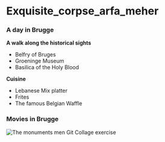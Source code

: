 
# Exquisite_corpse_arfa_meher

### A day in Brugge 

**A walk along the historical sights**

* Belfry of Bruges
* Groeninge Museum
* Basilica of the Holy Blood

**Cuisine**

* Lebanese Mix platter
* Frites
* The famous Belgian Waffle

### Movies in Brugge

![The monuments men](https://images.huffingtonpost.com/2014-02-05-momumentmen.jpg)
Git Collage exercise


